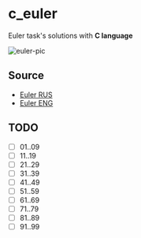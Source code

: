 # c_euler

Euler task's solutions with **C language**

![euler-pic](https://myhero.com/content/images/thumbs/0121970_leonhard-euler-the-catalyst-behind-the-revolution-of-mathematics.jpeg)

## Source

- [Euler RUS](https://euler.jakumo.org/)
- [Euler ENG](https://projecteuler.net/)

## TODO

- [ ] 01..09
- [ ] 11..19
- [ ] 21..29
- [ ] 31..39
- [ ] 41..49
- [ ] 51..59
- [ ] 61..69
- [ ] 71..79
- [ ] 81..89
- [ ] 91..99

